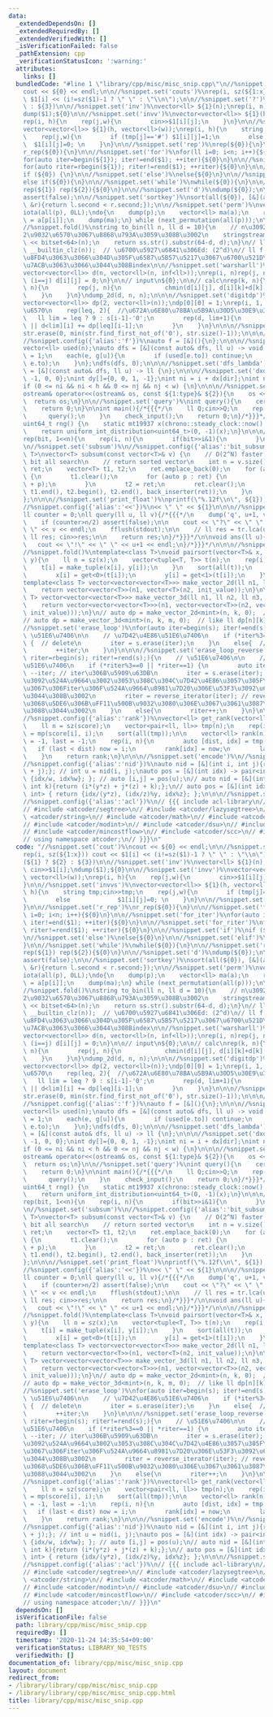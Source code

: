 ```yaml
---
data:
  _extendedDependsOn: []
  _extendedRequiredBy: []
  _extendedVerifiedWith: []
  _isVerificationFailed: false
  _pathExtension: cpp
  _verificationStatusIcon: ':warning:'
  attributes:
    links: []
  bundledCode: "#line 1 \"library/cpp/misc/misc_snip.cpp\"\n//%snippet.set('cout')%\n\
    cout << ${0} << endl;\n\n//%snippet.set('couts')%\nrep(i, sz(${1:x})) cout <<\
    \ $1[i] << (i!=sz($1)-1 ? \" \" : \"\\n\");\n\n//%snippet.set('?')%\n(${1} ? ${2}\
    \ : ${3})\n\n//%snippet.set('inv')%\nvector<ll> ${1}(n);\nrep(i, n) cin>>$1[i];\n\
    dump($1);${0}\n\n//%snippet.set('invv')%\nvector<vector<ll>> ${1}(h, vector<ll>(w));\n\
    rep(i, h){\n    rep(j,w){\n        cin>>$1[i][j];\n    }\n}\n\n//%snippet.set('invvs')%\n\
    vector<vector<ll>> ${1}(h, vector<ll>(w));\nrep(i, h){\n    string tmp;cin>>tmp;\n\
    \    rep(j,w){\n        if (tmp[j]=='#') $1[i][j]=1;\n        else           \
    \  $1[i][j]=0; \n    }\n}\n\n//%snippet.set('rep')%\nrep(${0}){\n}\n\n//%snippet.set('r_rep')%\n\
    r_rep(${0}){\n}\n\n//%snippet.set('for')%\nfor(ll i=0; i<n; i++){${0}\n}\n\n//%snippet.set('for_iter')%\n\
    for(auto iter=begin(${1}); iter!=end($1); ++iter){${0}\n}\n\n//%snippet.set('for_riter')%\n\
    for(auto riter=rbegin(${1}); riter!=rend($1); ++riter){${0}\n}\n\n//%snippet.set('if')%\n\
    if (${0}) {\n}\n\n//%snippet.set('else')%\nelse{${0}\n}\n\n//%snippet.set('elif')%\n\
    else if(${0}){\n}\n\n//%snippet.set('while')%\nwhile(${0}){\n}\n\n//%snippet.set('reprep')%\n\
    rep(${1}) rep(${2}){${0}\n}\n\n//%snippet.set('d')%\ndump(${0});\n\n//%snippet.set('af')%\n\
    assert(false);\n\n//%snippet.set('sortkey')%\nsort(all(${0}), [&](auto &l, auto\
    \ &r){return l.second < r.second;});\n\n//%snippet.set('perm')%\nvector<ll> p(n);\n\
    iota(all(p), 0LL);\ndo{\n    dump(p);\n    vector<ll> ma(a);\n    rep(i, n) ma[i]\
    \ = a[p[i]];\n    dump(ma);\n} while (next_permutation(all(p)));\n\n//%snippet.set('to_bin')%\n\
    //%snippet.fold()%\nstring to_bin(ll n, ll d = 10){\n    // n\u3092d\u6841\u306E\
    2\u9032\u6570\u3067\u8868\u793A\u3059\u308B\u3002\n    stringstream ss;\n    ss\
    \ << bitset<64>(n);\n    return ss.str().substr(64-d, d);\n}\n// ll d = (32 -\
    \ __builtin_clz(n));  // \u6700\u5927\u6841\u306Ed: (2^d)\n// ll f = N - d; to_bin()\u3067\
    \u8FD4\u3063\u3066\u304D\u305F\u6587\u5B57\u5217\u3067\u6700\u521D\u306B1\u304C\
    \u7ACB\u3063\u3066\u3044\u308Bindex\n\n//%snippet.set('warsharll')%\n// init\n\
    vector<vector<ll>> d(n, vector<ll>(n, inf<ll>));\nrep(i, n)rep(j, n){\n    if\
    \ (i==j) d[i][j] = 0;\n}\n\n// input\n${0};\n\n// calc\nrep(k, n){\n    rep(i,\
    \ n){\n        rep(j, n){\n            chmin(d[i][j], d[i][k]+d[k][j]);\n    \
    \    }\n    }\n}\ndump_2d(d, n, n);\n\n\n//%snippet.set('digitdp')%\nll n = sz(s);\n\
    vector<vector<ll>> dp(2, vector<ll>(n));\ndp[0][0] = 1;\nrep(i, 1, n+1){  //\u6841\
    \u6570\n    rep(leq, 2){  //\u672A\u6E80\u78BA\u5B9A\u30D5\u30E9\u30B0\n     \
    \   ll lim = leq ? 9 : s[i-1]-'0';\n        rep(d, lim+1){\n            dp[leq\
    \ || d<lim][i] += dp[leq][i-1];\n        }\n    }\n}\n\n\n//%snippet.set('remove_leading_zeros')%\n\
    str.erase(0, min(str.find_first_not_of('0'), str.size()-1));\n\n\n//%snippet.set('lambda')%\n\
    //%snippet.config({'alias':'f'})%\nauto f = [&](){\n};\n\n\n//%snippet.set('dfs_lambda_graph')%\n\
    vector<ll> used(n);\nauto dfs = [&](const auto& dfs, ll u) -> void {\n    used[u]\
    \ = 1;\n    each(e, g[u]){\n        if (used[e.to]) continue;\n        dfs(dfs,\
    \ e.to);\n    }\n};\ndfs(dfs, 0);\n\n\n//%snippet.set('dfs_lambda')%\nauto dfs\
    \ = [&](const auto& dfs, ll u) -> ll {\n};\n\n\n//%snippet.set('dxdy')%\nint dx[]={1,\
    \ -1, 0, 0};\nint dy[]={0, 0, 1, -1};\nint ni = i + dx[dir];\nint nj = j + dy[dir];\n\
    if (0 <= ni && ni < h && 0 <= nj && nj < w) {\n}\n\n\n//%snippet.set('ostream')%\n\
    ostream& operator<<(ostream& os, const ${1:type}& ${2}){\n    os << ${3};\n  \
    \  return os;\n}\n\n//%snippet.set('query')%\nint query(){\n    cerrendl;\n\n\
    \    return 0;\n}\n\nint main(){/*{{{*/\n    ll Q;cin>>Q;\n    rep(_, Q){\n  \
    \      query();\n    }\n    check_input();\n    return 0;\n}/*}}}*/\n\n\n//%snippet.set('random_generator')%\n\
    uint64_t rng() {\n    static mt19937 x(chrono::steady_clock::now().time_since_epoch().count());\n\
    \    return uniform_int_distribution<uint64_t>(0, -1)(x);\n}\n\n\n//%snippet.set('bitall')%\n\
    rep(bit, 1<<n){\n    rep(i, n){\n        if(bit>>i&1){\n        }\n    }\n}\n\n\
    \n//%snippet.set('subsum')%\n//%snippet.config({'alias':'bit_subsum'})%\ntemplate<class\
    \ T>\nvector<T> subsum(const vector<T>& v) {\n    // O(2^N) faster than naive\
    \ bit all search\n    // return sorted vector\n    int n = v.size();\n    vector<T>\
    \ ret;\n    vector<T> t1, t2;\n    ret.emplace_back(0);\n    for (auto e : v)\
    \ {\n        t1.clear();\n        for (auto p : ret) {\n            t1.emplace_back(e\
    \ + p);\n        }\n        t2 = ret;\n        ret.clear();\n        merge(t1.begin(),\
    \ t1.end(), t2.begin(), t2.end(), back_inserter(ret));\n    }\n    return ret;\n\
    };\n\n\n//%snippet.set('print_float')%\nprintf(\"%.12f\\n\", ${1});\n\n\n//%snippet.set('sep')%\n\
    //%snippet.config({'alias':'<<'})%\n<< \" \" << ${1}\n\n\n//%snippet.set('interactive')%\n\
    ll counter = 0;\nll query(ll u, ll v){/*{{{*/\n    dump('q', u+1, v+1);\n    counter++;\n\
    \    if (counter>n/2) assert(false);\n\n    cout << \"?\" << \" \" << u << \"\
    \ \" << v << endl;\n    fflush(stdout);\n\n    // ll res = tr.lca(u, v);\n   \
    \ ll res; cin>>res;\n\n    return res;\n}/*}}}*/\n\nvoid ans(ll u){/*{{{*/\n \
    \   cout << \"!\" << \" \" << u+1 << endl;\n}/*}}}*/\n\n\n//%snippet.set('pairsort')%\n\
    //%snippet.fold()%\ntemplate<class T>\nvoid pairsort(vector<T>& x, vector<T>&\
    \ y){\n    ll n = sz(x);\n    vector<tuple<T, T>> t(n);\n    rep(i, n){\n    \
    \    t[i] = make_tuple(x[i], y[i]);\n    }\n    sort(all(t));\n    rep(i, n){\n\
    \        x[i] = get<0>(t[i]);\n        y[i] = get<1>(t[i]);\n    }\n}\n\n\n//%snippet.set('make_vector')%\n\
    template<class T> vector<vector<vector<T>>> make_vector_2d(ll n1, ll n2, T init_value){\n\
    \    return vector<vector<T>>(n1, vector<T>(n2, init_value));\n}\n\n\ntemplate<class\
    \ T> vector<vector<vector<T>>> make_vector_3d(ll n1, ll n2, ll n3, T init_value){\n\
    \    return vector<vector<vector<T>>>(n1, vector<vector<T>>(n2, vector<T>(n3,\
    \ init_value)));\n}\n// auto dp = make_vector_2d<mint>(n, k, 0);  // like ll dp[n][k];\n\
    // auto dp = make_vector_3d<mint>(n, k, m, 0);  // like ll dp[n][k][m];\n\n\n\
    //%snippet.set('erase_loop')%\nfor(auto iter=begin(s); iter!=end(s);){\n    //\
    \ \u51E6\u7406\n\n    // \u7D42\u4E86\u51E6\u7406\n    if (*iter%3==0 || *iter==1)\
    \ {  // delete\n        iter = s.erase(iter);\n    }\n    else{  // non-delete\n\
    \        ++iter;\n    }\n}\n\n\n//%snippet.set('erase_loop_reverse')%\nfor(auto\
    \ riter=rbegin(s); riter!=rend(s);){\n    // \u51E6\u7406\n\n    // \u7D42\u4E86\
    \u51E6\u7406\n    if (*riter%3==0 || *riter==1) {\n        auto iter = riter.base();\
    \ --iter; // iter\u306B\u5909\u63DB\n        iter = s.erase(iter); // \u8981\u7D20\
    \u3092\u524A\u9664\u3002\u3053\u308C\u304C\u7D42\u4E86\u3057\u305F\u6642\u70B9\
    \u3067\u306Fiter\u306F\u524A\u9664\u8981\u7D20\u306E\u53F3\u3092\u6307\u3057\u3066\
    \u3044\u308B\u3002\n        riter = reverse_iterator(iter); // reverse\u3059\u308B\
    \u3068\u5DE6\u306B\uFF11\u500B\u9032\u3080\u306E\u3067\u3061\u3087\u3046\u3069\
    \u3088\u3044\u3002\n    }\n    else{\n        riter++;\n    }\n}\n\n\n//%snippet.set('get_rank')%\n\
    //%snippet.config({'alias':'rank'})%\nvector<ll> get_rank(vector<ll>& score){\n\
    \    ll n = sz(score);\n    vector<pair<ll, ll>> tmp(n);\n    rep(i, n) tmp[i]\
    \ = mp(score[i], i);\n    sort(all(tmp));\n\n    vector<ll> rank(n);\n    ll now\
    \ = -1, last = -1;\n    rep(i, n){\n        auto [dist, idx] = tmp[i];\n     \
    \   if (last < dist) now = i;\n        rank[idx] = now;\n        last = dist;\n\
    \    }\n    return rank;\n}\n\n\n//%snippet.set('encode')%\n//%snippet.config({'alias':'id'})%\n\
    //%snippet.config({'alias':'nid'})%\nauto nid = [&](int i, int j){return (i*w\
    \ + j);}; // int u = nid(i, j);\nauto pos = [&](int idx) -> pair<int, int> { return\
    \ {idx/w, idx%w}; }; // auto [i,j] = pos(u);\n// auto nid = [&](int i, int j,\
    \ int k){return (i*(y*z) + j*(z) + k);};\n// auto pos = [&](int idx) -> pair<int,\
    \ int> { return {idx/(y*z), (idx/z)%y, idx%z}; };\n\n\n//%snippet.set('atcoder')%\n\
    //%snippet.config({'alias':'acl'})%\n// {{{ include acl-library\n// #include <atcoder/fenwicktree>\n\
    // #include <atcoder/segtree>\n// #include <atcoder/lazysegtree>\n// #include\
    \ <atcoder/string>\n// #include <atcoder/math>\n// #include <atcoder/convolution>\n\
    // #include <atcoder/modint>\n// #include <atcoder/dsu>\n// #include <atcoder/maxflow>\n\
    // #include <atcoder/mincostflow>\n// #include <atcoder/scc>\n// #include <atcoder/twosat>\n\
    // using namespace atcoder;\n// }}}\n"
  code: "//%snippet.set('cout')%\ncout << ${0} << endl;\n\n//%snippet.set('couts')%\n\
    rep(i, sz(${1:x})) cout << $1[i] << (i!=sz($1)-1 ? \" \" : \"\\n\");\n\n//%snippet.set('?')%\n\
    (${1} ? ${2} : ${3})\n\n//%snippet.set('inv')%\nvector<ll> ${1}(n);\nrep(i, n)\
    \ cin>>$1[i];\ndump($1);${0}\n\n//%snippet.set('invv')%\nvector<vector<ll>> ${1}(h,\
    \ vector<ll>(w));\nrep(i, h){\n    rep(j,w){\n        cin>>$1[i][j];\n    }\n\
    }\n\n//%snippet.set('invvs')%\nvector<vector<ll>> ${1}(h, vector<ll>(w));\nrep(i,\
    \ h){\n    string tmp;cin>>tmp;\n    rep(j,w){\n        if (tmp[j]=='#') $1[i][j]=1;\n\
    \        else             $1[i][j]=0; \n    }\n}\n\n//%snippet.set('rep')%\nrep(${0}){\n\
    }\n\n//%snippet.set('r_rep')%\nr_rep(${0}){\n}\n\n//%snippet.set('for')%\nfor(ll\
    \ i=0; i<n; i++){${0}\n}\n\n//%snippet.set('for_iter')%\nfor(auto iter=begin(${1});\
    \ iter!=end($1); ++iter){${0}\n}\n\n//%snippet.set('for_riter')%\nfor(auto riter=rbegin(${1});\
    \ riter!=rend($1); ++riter){${0}\n}\n\n//%snippet.set('if')%\nif (${0}) {\n}\n\
    \n//%snippet.set('else')%\nelse{${0}\n}\n\n//%snippet.set('elif')%\nelse if(${0}){\n\
    }\n\n//%snippet.set('while')%\nwhile(${0}){\n}\n\n//%snippet.set('reprep')%\n\
    rep(${1}) rep(${2}){${0}\n}\n\n//%snippet.set('d')%\ndump(${0});\n\n//%snippet.set('af')%\n\
    assert(false);\n\n//%snippet.set('sortkey')%\nsort(all(${0}), [&](auto &l, auto\
    \ &r){return l.second < r.second;});\n\n//%snippet.set('perm')%\nvector<ll> p(n);\n\
    iota(all(p), 0LL);\ndo{\n    dump(p);\n    vector<ll> ma(a);\n    rep(i, n) ma[i]\
    \ = a[p[i]];\n    dump(ma);\n} while (next_permutation(all(p)));\n\n//%snippet.set('to_bin')%\n\
    //%snippet.fold()%\nstring to_bin(ll n, ll d = 10){\n    // n\u3092d\u6841\u306E\
    2\u9032\u6570\u3067\u8868\u793A\u3059\u308B\u3002\n    stringstream ss;\n    ss\
    \ << bitset<64>(n);\n    return ss.str().substr(64-d, d);\n}\n// ll d = (32 -\
    \ __builtin_clz(n));  // \u6700\u5927\u6841\u306Ed: (2^d)\n// ll f = N - d; to_bin()\u3067\
    \u8FD4\u3063\u3066\u304D\u305F\u6587\u5B57\u5217\u3067\u6700\u521D\u306B1\u304C\
    \u7ACB\u3063\u3066\u3044\u308Bindex\n\n//%snippet.set('warsharll')%\n// init\n\
    vector<vector<ll>> d(n, vector<ll>(n, inf<ll>));\nrep(i, n)rep(j, n){\n    if\
    \ (i==j) d[i][j] = 0;\n}\n\n// input\n${0};\n\n// calc\nrep(k, n){\n    rep(i,\
    \ n){\n        rep(j, n){\n            chmin(d[i][j], d[i][k]+d[k][j]);\n    \
    \    }\n    }\n}\ndump_2d(d, n, n);\n\n\n//%snippet.set('digitdp')%\nll n = sz(s);\n\
    vector<vector<ll>> dp(2, vector<ll>(n));\ndp[0][0] = 1;\nrep(i, 1, n+1){  //\u6841\
    \u6570\n    rep(leq, 2){  //\u672A\u6E80\u78BA\u5B9A\u30D5\u30E9\u30B0\n     \
    \   ll lim = leq ? 9 : s[i-1]-'0';\n        rep(d, lim+1){\n            dp[leq\
    \ || d<lim][i] += dp[leq][i-1];\n        }\n    }\n}\n\n\n//%snippet.set('remove_leading_zeros')%\n\
    str.erase(0, min(str.find_first_not_of('0'), str.size()-1));\n\n\n//%snippet.set('lambda')%\n\
    //%snippet.config({'alias':'f'})%\nauto f = [&](){\n};\n\n\n//%snippet.set('dfs_lambda_graph')%\n\
    vector<ll> used(n);\nauto dfs = [&](const auto& dfs, ll u) -> void {\n    used[u]\
    \ = 1;\n    each(e, g[u]){\n        if (used[e.to]) continue;\n        dfs(dfs,\
    \ e.to);\n    }\n};\ndfs(dfs, 0);\n\n\n//%snippet.set('dfs_lambda')%\nauto dfs\
    \ = [&](const auto& dfs, ll u) -> ll {\n};\n\n\n//%snippet.set('dxdy')%\nint dx[]={1,\
    \ -1, 0, 0};\nint dy[]={0, 0, 1, -1};\nint ni = i + dx[dir];\nint nj = j + dy[dir];\n\
    if (0 <= ni && ni < h && 0 <= nj && nj < w) {\n}\n\n\n//%snippet.set('ostream')%\n\
    ostream& operator<<(ostream& os, const ${1:type}& ${2}){\n    os << ${3};\n  \
    \  return os;\n}\n\n//%snippet.set('query')%\nint query(){\n    cerrendl;\n\n\
    \    return 0;\n}\n\nint main(){/*{{{*/\n    ll Q;cin>>Q;\n    rep(_, Q){\n  \
    \      query();\n    }\n    check_input();\n    return 0;\n}/*}}}*/\n\n\n//%snippet.set('random_generator')%\n\
    uint64_t rng() {\n    static mt19937 x(chrono::steady_clock::now().time_since_epoch().count());\n\
    \    return uniform_int_distribution<uint64_t>(0, -1)(x);\n}\n\n\n//%snippet.set('bitall')%\n\
    rep(bit, 1<<n){\n    rep(i, n){\n        if(bit>>i&1){\n        }\n    }\n}\n\n\
    \n//%snippet.set('subsum')%\n//%snippet.config({'alias':'bit_subsum'})%\ntemplate<class\
    \ T>\nvector<T> subsum(const vector<T>& v) {\n    // O(2^N) faster than naive\
    \ bit all search\n    // return sorted vector\n    int n = v.size();\n    vector<T>\
    \ ret;\n    vector<T> t1, t2;\n    ret.emplace_back(0);\n    for (auto e : v)\
    \ {\n        t1.clear();\n        for (auto p : ret) {\n            t1.emplace_back(e\
    \ + p);\n        }\n        t2 = ret;\n        ret.clear();\n        merge(t1.begin(),\
    \ t1.end(), t2.begin(), t2.end(), back_inserter(ret));\n    }\n    return ret;\n\
    };\n\n\n//%snippet.set('print_float')%\nprintf(\"%.12f\\n\", ${1});\n\n\n//%snippet.set('sep')%\n\
    //%snippet.config({'alias':'<<'})%\n<< \" \" << ${1}\n\n\n//%snippet.set('interactive')%\n\
    ll counter = 0;\nll query(ll u, ll v){/*{{{*/\n    dump('q', u+1, v+1);\n    counter++;\n\
    \    if (counter>n/2) assert(false);\n\n    cout << \"?\" << \" \" << u << \"\
    \ \" << v << endl;\n    fflush(stdout);\n\n    // ll res = tr.lca(u, v);\n   \
    \ ll res; cin>>res;\n\n    return res;\n}/*}}}*/\n\nvoid ans(ll u){/*{{{*/\n \
    \   cout << \"!\" << \" \" << u+1 << endl;\n}/*}}}*/\n\n\n//%snippet.set('pairsort')%\n\
    //%snippet.fold()%\ntemplate<class T>\nvoid pairsort(vector<T>& x, vector<T>&\
    \ y){\n    ll n = sz(x);\n    vector<tuple<T, T>> t(n);\n    rep(i, n){\n    \
    \    t[i] = make_tuple(x[i], y[i]);\n    }\n    sort(all(t));\n    rep(i, n){\n\
    \        x[i] = get<0>(t[i]);\n        y[i] = get<1>(t[i]);\n    }\n}\n\n\n//%snippet.set('make_vector')%\n\
    template<class T> vector<vector<vector<T>>> make_vector_2d(ll n1, ll n2, T init_value){\n\
    \    return vector<vector<T>>(n1, vector<T>(n2, init_value));\n}\n\n\ntemplate<class\
    \ T> vector<vector<vector<T>>> make_vector_3d(ll n1, ll n2, ll n3, T init_value){\n\
    \    return vector<vector<vector<T>>>(n1, vector<vector<T>>(n2, vector<T>(n3,\
    \ init_value)));\n}\n// auto dp = make_vector_2d<mint>(n, k, 0);  // like ll dp[n][k];\n\
    // auto dp = make_vector_3d<mint>(n, k, m, 0);  // like ll dp[n][k][m];\n\n\n\
    //%snippet.set('erase_loop')%\nfor(auto iter=begin(s); iter!=end(s);){\n    //\
    \ \u51E6\u7406\n\n    // \u7D42\u4E86\u51E6\u7406\n    if (*iter%3==0 || *iter==1)\
    \ {  // delete\n        iter = s.erase(iter);\n    }\n    else{  // non-delete\n\
    \        ++iter;\n    }\n}\n\n\n//%snippet.set('erase_loop_reverse')%\nfor(auto\
    \ riter=rbegin(s); riter!=rend(s);){\n    // \u51E6\u7406\n\n    // \u7D42\u4E86\
    \u51E6\u7406\n    if (*riter%3==0 || *riter==1) {\n        auto iter = riter.base();\
    \ --iter; // iter\u306B\u5909\u63DB\n        iter = s.erase(iter); // \u8981\u7D20\
    \u3092\u524A\u9664\u3002\u3053\u308C\u304C\u7D42\u4E86\u3057\u305F\u6642\u70B9\
    \u3067\u306Fiter\u306F\u524A\u9664\u8981\u7D20\u306E\u53F3\u3092\u6307\u3057\u3066\
    \u3044\u308B\u3002\n        riter = reverse_iterator(iter); // reverse\u3059\u308B\
    \u3068\u5DE6\u306B\uFF11\u500B\u9032\u3080\u306E\u3067\u3061\u3087\u3046\u3069\
    \u3088\u3044\u3002\n    }\n    else{\n        riter++;\n    }\n}\n\n\n//%snippet.set('get_rank')%\n\
    //%snippet.config({'alias':'rank'})%\nvector<ll> get_rank(vector<ll>& score){\n\
    \    ll n = sz(score);\n    vector<pair<ll, ll>> tmp(n);\n    rep(i, n) tmp[i]\
    \ = mp(score[i], i);\n    sort(all(tmp));\n\n    vector<ll> rank(n);\n    ll now\
    \ = -1, last = -1;\n    rep(i, n){\n        auto [dist, idx] = tmp[i];\n     \
    \   if (last < dist) now = i;\n        rank[idx] = now;\n        last = dist;\n\
    \    }\n    return rank;\n}\n\n\n//%snippet.set('encode')%\n//%snippet.config({'alias':'id'})%\n\
    //%snippet.config({'alias':'nid'})%\nauto nid = [&](int i, int j){return (i*w\
    \ + j);}; // int u = nid(i, j);\nauto pos = [&](int idx) -> pair<int, int> { return\
    \ {idx/w, idx%w}; }; // auto [i,j] = pos(u);\n// auto nid = [&](int i, int j,\
    \ int k){return (i*(y*z) + j*(z) + k);};\n// auto pos = [&](int idx) -> pair<int,\
    \ int> { return {idx/(y*z), (idx/z)%y, idx%z}; };\n\n\n//%snippet.set('atcoder')%\n\
    //%snippet.config({'alias':'acl'})%\n// {{{ include acl-library\n// #include <atcoder/fenwicktree>\n\
    // #include <atcoder/segtree>\n// #include <atcoder/lazysegtree>\n// #include\
    \ <atcoder/string>\n// #include <atcoder/math>\n// #include <atcoder/convolution>\n\
    // #include <atcoder/modint>\n// #include <atcoder/dsu>\n// #include <atcoder/maxflow>\n\
    // #include <atcoder/mincostflow>\n// #include <atcoder/scc>\n// #include <atcoder/twosat>\n\
    // using namespace atcoder;\n// }}}\n"
  dependsOn: []
  isVerificationFile: false
  path: library/cpp/misc/misc_snip.cpp
  requiredBy: []
  timestamp: '2020-11-24 14:35:54+09:00'
  verificationStatus: LIBRARY_NO_TESTS
  verifiedWith: []
documentation_of: library/cpp/misc/misc_snip.cpp
layout: document
redirect_from:
- /library/library/cpp/misc/misc_snip.cpp
- /library/library/cpp/misc/misc_snip.cpp.html
title: library/cpp/misc/misc_snip.cpp
---
```

